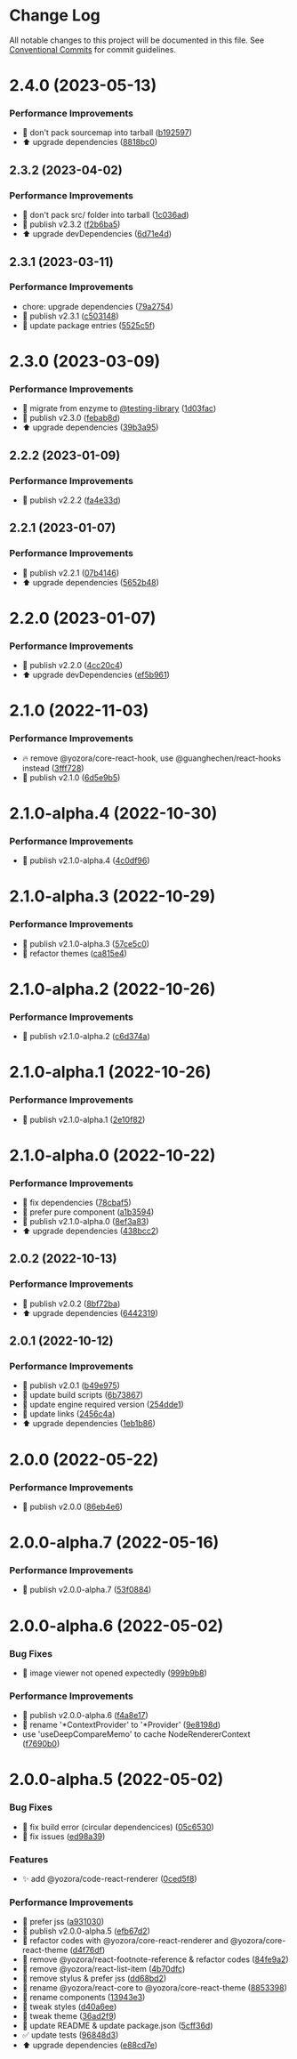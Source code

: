 # Change Log

All notable changes to this project will be documented in this file.
See [Conventional Commits](https://conventionalcommits.org) for commit guidelines.

# 2.4.0 (2023-05-13)


### Performance Improvements

* 🔧 don't pack sourcemap into tarball ([b192597](https://github.com/yozorajs/yozora-react/commit/b1925978827e8479044c2b31a633548c38b63efb))
* ⬆️ upgrade dependencies ([8818bc0](https://github.com/yozorajs/yozora-react/commit/8818bc06a1cd2906583e5adbd8552eb9892f5ef8))



## 2.3.2 (2023-04-02)


### Performance Improvements

* 🔧 don't pack src/ folder into tarball ([1c036ad](https://github.com/yozorajs/yozora-react/commit/1c036ad9e5b09975fdb9a787f4b83e06be2866f4))
* 🔖 publish v2.3.2 ([f2b6ba5](https://github.com/yozorajs/yozora-react/commit/f2b6ba56eec93411db671614edd0e6ea68ff7491))
* ⬆️ upgrade devDependencies ([6d71e4d](https://github.com/yozorajs/yozora-react/commit/6d71e4d2b326de0e0c4f517273d487022e407e3d))



## 2.3.1 (2023-03-11)


### Performance Improvements

*  chore: upgrade dependencies ([79a2754](https://github.com/yozorajs/yozora-react/commit/79a275482533ee0677e4499c79b3f9d7421eff43))
* 🔖 publish v2.3.1 ([c503148](https://github.com/yozorajs/yozora-react/commit/c50314861134a9357ba33b1c39b8a82fbb7f106e))
* 🔧 update package entries ([5525c5f](https://github.com/yozorajs/yozora-react/commit/5525c5fa133bf70f5d83a6545ad2199aa4b1712c))



# 2.3.0 (2023-03-09)


### Performance Improvements

* 🔧 migrate from enzyme to [@testing-library](https://github.com/testing-library) ([1d03fac](https://github.com/yozorajs/yozora-react/commit/1d03fac64eea0de1846253c075dba9689fa25c46))
* 🔖 publish v2.3.0 ([febab8d](https://github.com/yozorajs/yozora-react/commit/febab8d51583ffd4f088e6ee4d661bff3ac1c1cf))
* ⬆️ upgrade dependencies ([39b3a95](https://github.com/yozorajs/yozora-react/commit/39b3a9555e92628acb6c866c40fecaa5a8157044))



## 2.2.2 (2023-01-09)


### Performance Improvements

* 🔖 publish v2.2.2 ([fa4e33d](https://github.com/yozorajs/yozora-react/commit/fa4e33d9a3fa2ebf534053f1f8d19a72dabdcd33))



## 2.2.1 (2023-01-07)


### Performance Improvements

* 🔖 publish v2.2.1 ([07b4146](https://github.com/yozorajs/yozora-react/commit/07b414685b2f2a75b3fdaffa8d10e3a165d3ad5a))
* ⬆️ upgrade dependencies ([5652b48](https://github.com/yozorajs/yozora-react/commit/5652b4867df6e61767552bf8853e0b42a7399b09))



# 2.2.0 (2023-01-07)


### Performance Improvements

* 🔖 publish v2.2.0 ([4cc20c4](https://github.com/yozorajs/yozora-react/commit/4cc20c40ec215c069f8f0bbc90e6f9b450b70dcd))
* ⬆️ upgrade devDependencies ([ef5b961](https://github.com/yozorajs/yozora-react/commit/ef5b961a659cf41dfee01acc9b69112e509f152c))



# 2.1.0 (2022-11-03)


### Performance Improvements

* :fire:  remove @yozora/core-react-hook, use @guanghechen/react-hooks instead ([3fff728](https://github.com/yozorajs/yozora-react/commit/3fff72897c93542175816572638404fe2d4eaa17))
* 🔖 publish v2.1.0 ([6d5e9b5](https://github.com/yozorajs/yozora-react/commit/6d5e9b54d0b64b2cde28278f235a085bbad3372d))



# 2.1.0-alpha.4 (2022-10-30)


### Performance Improvements

* 🔖 publish v2.1.0-alpha.4 ([4c0df96](https://github.com/yozorajs/yozora-react/commit/4c0df968757f2d6d2e259dfe31167aeb6725c2e5))



# 2.1.0-alpha.3 (2022-10-29)


### Performance Improvements

* 🔖 publish v2.1.0-alpha.3 ([57ce5c0](https://github.com/yozorajs/yozora-react/commit/57ce5c0e4f669dc66975560ec7aa46d181727937))
* 🎨 refactor themes ([ca815e4](https://github.com/yozorajs/yozora-react/commit/ca815e4440403e43a6b648b4d6e74a230f86c637))



# 2.1.0-alpha.2 (2022-10-26)


### Performance Improvements

* 🔖 publish v2.1.0-alpha.2 ([c6d374a](https://github.com/yozorajs/yozora-react/commit/c6d374a2e797156038a4cec3020d7c3e84351034))



# 2.1.0-alpha.1 (2022-10-26)


### Performance Improvements

* 🔖 publish v2.1.0-alpha.1 ([2e10f82](https://github.com/yozorajs/yozora-react/commit/2e10f82951825170adc1d03c664b0a357378312f))



# 2.1.0-alpha.0 (2022-10-22)


### Performance Improvements

* 🔧 fix dependencies ([78cbaf5](https://github.com/yozorajs/yozora-react/commit/78cbaf55a296c9117f1b104fb207837fe1045289))
* 🎨 prefer pure component ([a1b3594](https://github.com/yozorajs/yozora-react/commit/a1b3594b85d9bcaf16b2757d8c44c9988b639b51))
* 🔖 publish v2.1.0-alpha.0 ([8ef3a83](https://github.com/yozorajs/yozora-react/commit/8ef3a8329b8a0937e5fdc22f0d8829ebec44e322))
* ⬆️ upgrade dependencies ([438bcc2](https://github.com/yozorajs/yozora-react/commit/438bcc263d71a56a08b06d2e26145c7555322e38))



## 2.0.2 (2022-10-13)


### Performance Improvements

* 🔖 publish v2.0.2 ([8bf72ba](https://github.com/yozorajs/yozora-react/commit/8bf72ba5e21cf337c96d814c1f9e069516ced887))
* ⬆️ upgrade dependencies ([6442319](https://github.com/yozorajs/yozora-react/commit/64423199b88f7c3e4fe9bef8673d992b1c764cf5))



## 2.0.1 (2022-10-12)


### Performance Improvements

* 🔖 publish v2.0.1 ([b49e975](https://github.com/yozorajs/yozora-react/commit/b49e9754bd287ca8f3038bf785cce9d735ad1e85))
* 🔧 update build scripts ([6b73867](https://github.com/yozorajs/yozora-react/commit/6b73867d816a07020a2b32f268569dd5f7b82384))
* 🔧 update engine required version ([254dde1](https://github.com/yozorajs/yozora-react/commit/254dde148f7a332c9d659f9ffce9b8f652cfde0c))
* 📝 update links ([2456c4a](https://github.com/yozorajs/yozora-react/commit/2456c4a6c5818d41aa61ba312644b594b12a86eb))
* ⬆️ upgrade dependencies ([1eb1b86](https://github.com/yozorajs/yozora-react/commit/1eb1b8694ac28f1fea9f541554429b7edd6c8799))



# 2.0.0 (2022-05-22)


### Performance Improvements

* 🔖 publish v2.0.0 ([86eb4e6](https://github.com/yozorajs/yozora-react/commit/86eb4e62380b39f2cec8f4cc4ae370689689dac8))



# 2.0.0-alpha.7 (2022-05-16)


### Performance Improvements

* 🔖 publish v2.0.0-alpha.7 ([53f0884](https://github.com/yozorajs/yozora-react/commit/53f0884eb739e19fa3f9318a1b29ee49c4582cf6))



# 2.0.0-alpha.6 (2022-05-02)


### Bug Fixes

* 🐛 image viewer not opened expectedly ([999b9b8](https://github.com/yozorajs/yozora-react/commit/999b9b8ad1fafd5bbf458101765767aa88f4b912))


### Performance Improvements

* 🔖 publish v2.0.0-alpha.6 ([f4a8e17](https://github.com/yozorajs/yozora-react/commit/f4a8e170f74b540e364928e90b4d0686ea33cf5d))
* 🎨 rename '*ContextProvider' to '*Provider' ([9e8198d](https://github.com/yozorajs/yozora-react/commit/9e8198d77255168816bfe3727c435eaefbe2be80))
* use 'useDeepCompareMemo' to cache NodeRendererContext ([f7690b0](https://github.com/yozorajs/yozora-react/commit/f7690b0214c6b2dcce9c38f7b55dea1b1bbd42ee))



# 2.0.0-alpha.5 (2022-05-02)


### Bug Fixes

* 🐛 fix build error (circular dependencices) ([05c6530](https://github.com/yozorajs/yozora-react/commit/05c6530bf7a89075f3fbfd77989a659c363082c2))
* 🐛 fix issues ([ed98a39](https://github.com/yozorajs/yozora-react/commit/ed98a39ebdc5545f32b075eef86ad0a867fa900d))


### Features

* ✨ add @yozora/code-react-renderer ([0ced5f8](https://github.com/yozorajs/yozora-react/commit/0ced5f8328f8f2c53c65ae72a8775da7fbda2dad))


### Performance Improvements

* 🎨 prefer jss ([a931030](https://github.com/yozorajs/yozora-react/commit/a931030b2a54c2a51329d01086f226667d463cbe))
* 🔖 publish v2.0.0-alpha.5 ([efb67d2](https://github.com/yozorajs/yozora-react/commit/efb67d2d36bb5cee5fa5eaf2a7abe6b06678a719))
* 🎨 refactor codes with @yozora/core-react-renderer and @yozora/core-react-theme ([d4f76df](https://github.com/yozorajs/yozora-react/commit/d4f76df2f06da3007034114c0cd6786097b033ad))
* 🎨 remove @yozora/react-footnote-reference & refactor codes ([84fe9a2](https://github.com/yozorajs/yozora-react/commit/84fe9a2faae7baf81aa4195aef475d6d0a7e5e7a))
* 🎨 remove @yozora/react-list-item ([4b70dfc](https://github.com/yozorajs/yozora-react/commit/4b70dfc1e21949849d939f9f3270b95490eeabc9))
* 🎨 remove stylus & prefer jss ([dd68bd2](https://github.com/yozorajs/yozora-react/commit/dd68bd216074e9b9c14a6da214adbbd5429b7151))
* 🎨 rename @yozora/react-core to @yozora/core-react-theme ([8853398](https://github.com/yozorajs/yozora-react/commit/885339859237dbdea3ff84dc611f05553dfb552b))
* 🎨 rename components ([13943e3](https://github.com/yozorajs/yozora-react/commit/13943e3dc352fdd79032b15a141d7a423f8a6151))
* 🎨 tweak styles ([d40a6ee](https://github.com/yozorajs/yozora-react/commit/d40a6ee073d63eee269d3f87c489c4a0650f393a))
* 🎨 tweak theme ([36ad2f9](https://github.com/yozorajs/yozora-react/commit/36ad2f9dbc39e2898a24030f38ffd6265a835509))
* 📝 update README & update package.json ([5cff36d](https://github.com/yozorajs/yozora-react/commit/5cff36ddd9cdf293b83bcd9850a0fc8fc11b5d32))
* ✅ update tests ([96848d3](https://github.com/yozorajs/yozora-react/commit/96848d3d5e29671d242d15a3219627c4a0c74b03))
* ⬆️ upgrade dependencies ([e88cd7e](https://github.com/yozorajs/yozora-react/commit/e88cd7eebf7ffa56cc476c761df9864f8455d278))
